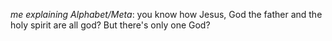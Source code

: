 *me explaining Alphabet/Meta*: you know how Jesus, God the father and the holy spirit are all god? But there's only one God?

